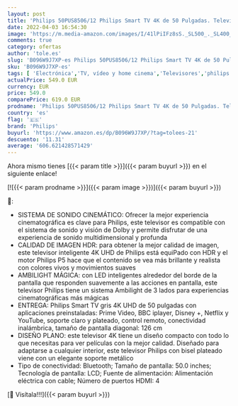 ```yaml
---
layout: post
title: 'Philips 50PUS8506/12 Philips Smart TV 4K de 50 Pulgadas. Televisión LED UHD Ideal para Netflix  Youtube y Gaming/Asistente de Google y Alexa/Android TV  Ambilight  HDR  Dolby Vision y Dolby Atmos'
date: 2022-04-03 16:54:30
image: 'https://m.media-amazon.com/images/I/41lPiIFz8sS._SL500_._SL400_.jpg'
comments: true
category: ofertas
author: 'tole.es'
slug: 'B096W9J7XP-es Philips 50PUS8506/12 Philips Smart TV 4K de 50 Pulgadas....'
sku: 'B096W9J7XP-es'
tags: [ 'Electrónica','TV, vídeo y home cinema','Televisores','philips','smart','tv', ]
actualPrice: 549.0 EUR
currency: EUR
price: 549.0
comparePrice: 619.0 EUR
prodname: 'Philips 50PUS8506/12 Philips Smart TV 4K de 50 Pulgadas. Televisión LED UHD Ideal para Netflix  Youtube y Gaming/Asistente de Google y Alexa/Android TV  Ambilight  HDR  Dolby Vision y Dolby Atmos'
country: 'es'
flag: '🇪🇸'
brand: 'Philips'
buyurl: 'https://www.amazon.es/dp/B096W9J7XP/?tag=tolees-21'
descuento: '11.31'
average: '606.621428571429'
---
```


Ahora mismo tienes [{{< param title >}}]({{< param buyurl >}}) en el siguiente enlace!

[![{{< param prodname >}}]({{< param image >}})]({{< param buyurl >}})

🔎:

- SISTEMA DE SONIDO CINEMÁTICO: Ofrecer la mejor experiencia cinematográfica es clave para Philips, este televisor es compatible con el sistema de sonido y visión de Dolby y permite disfrutar de una experiencia de sonido multidimensional y profunda
- CALIDAD DE IMAGEN HDR: para obtener la mejor calidad de imagen, este televisor inteligente 4K UHD de Philips está equiPado con HDR y el motor Philips P5 hace que el contenido se vea más brillante y realista con colores vivos y movimientos suaves
- AMBILIGHT MÁGICA: con LED inteligentes alrededor del borde de la pantalla que responden suavemente a las acciones en pantalla, este televisor Philips tiene un sistema Ambilight de 3 lados para experiencias cinematográficas más mágicas
- ENTREGA: Philips Smart TV gris 4K UHD de 50 pulgadas con aplicaciones preinstaladas: Prime Video, BBC iplayer, Disney +, Netflix y YouTube, soporte claro y plateado, control remoto, conectividad inalámbrica, tamaño de pantalla diagonal: 126 cm
- DISEÑO PLANO: este televisor 4K tiene un diseño compacto con todo lo que necesitas para ver películas con la mejor calidad. Diseñado para adaptarse a cualquier interior, este televisor Philips con bisel plateado viene con un elegante soporte metálico
- Tipo de conectividad: Bluetooth; Tamaño de pantalla: 50.0 inches; Tecnología de pantalla: LCD; Fuente de alimentación: Alimentación eléctrica con cable; Número de puertos HDMI: 4

[🛒 Visítala!!!]({{< param buyurl >}})
